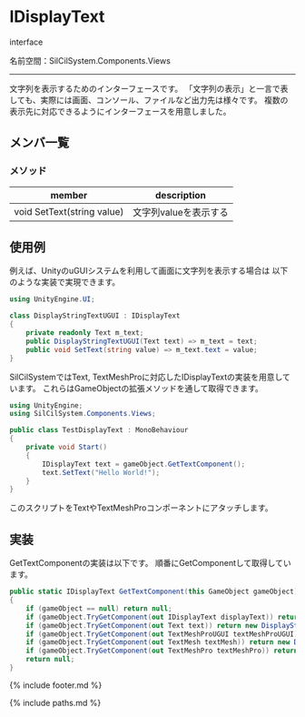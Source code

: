 # IDisplayText

interface

名前空間：SilCilSystem.Components.Views

---

文字列を表示するためのインターフェースです。
「文字列の表示」と一言で表しても、実際には画面、コンソール、ファイルなど出力先は様々です。
複数の表示先に対応できるようにインターフェースを用意しました。

## メンバ一覧

### メソッド

|member|description|
|-|-|
|void SetText(string value)|文字列valueを表示する|

## 使用例

例えば、UnityのuGUIシステムを利用して画面に文字列を表示する場合は
以下のような実装で実現できます。

```cs
using UnityEngine.UI;

class DisplayStringTextUGUI : IDisplayText
{
    private readonly Text m_text;
    public DisplayStringTextUGUI(Text text) => m_text = text;
    public void SetText(string value) => m_text.text = value;
}
```

SilCilSystemではText, TextMeshProに対応したIDisplayTextの実装を用意しています。
これらはGameObjectの拡張メソッドを通して取得できます。

```cs
using UnityEngine;
using SilCilSystem.Components.Views;

public class TestDisplayText : MonoBehaviour
{
    private void Start()
    {
        IDisplayText text = gameObject.GetTextComponent();
        text.SetText("Hello World!");
    }
}
```

このスクリプトをTextやTextMeshProコンポーネントにアタッチします。

## 実装

GetTextComponentの実装は以下です。
順番にGetComponentして取得しています。

```cs
public static IDisplayText GetTextComponent(this GameObject gameObject)
{
    if (gameObject == null) return null;
    if (gameObject.TryGetComponent(out IDisplayText displayText)) return displayText;
    if (gameObject.TryGetComponent(out Text text)) return new DisplayStringTextUGUI(text);
    if (gameObject.TryGetComponent(out TextMeshProUGUI textMeshProUGUI)) return new DisplayStringTextMeshProUGUI(textMeshProUGUI);
    if (gameObject.TryGetComponent(out TextMesh textMesh)) return new DisplayStringTextMesh(textMesh);
    if (gameObject.TryGetComponent(out TextMeshPro textMeshPro)) return new DisplayStringTextMeshPro(textMeshPro);
    return null;
}
```

<!--- footer --->

{% include footer.md %}

<!--- 参照 --->

{% include paths.md %}
